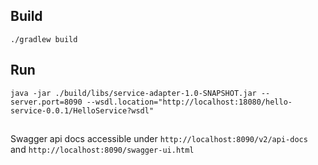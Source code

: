 ## Build

```
./gradlew build
```

## Run

```
java -jar ./build/libs/service-adapter-1.0-SNAPSHOT.jar --server.port=8090 --wsdl.location="http://localhost:18080/hello-service-0.0.1/HelloService?wsdl"
```

## 

Swagger api docs accessible under `http://localhost:8090/v2/api-docs` and `http://localhost:8090/swagger-ui.html`
